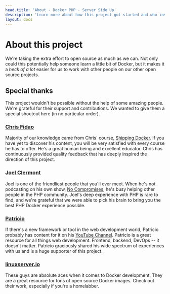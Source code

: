 ```yaml
---
head.title: 'About - Docker PHP - Server Side Up'
description: 'Learn more about how this project got started and who inspired it.'
layout: docs
---
```


# About this project
We're taking the extra effort to open source as much as we can. Not only could this potentially help someone learn a little bit of Docker, but it makes it a *heck of a lot* easier for us to work with other people on our other open source projects.

## Special thanks
This project wouldn't be possible without the help of some amazing people. We're grateful for their support and contributions. We wanted to give them a special shoutout here (in no particular order).

### [Chris Fidao](https://github.com/fideloper)
Majority of our knowledge came from Chris' course, [Shipping Docker](https://serversforhackers.com/shipping-docker). If you have yet to discover his content, you will be very satisfied with every course he has to offer. He's a great human being and excellent educator. Chris has continuously provided quality feedback that has deeply inspired the direction of this project.

### [Joel Clermont](https://github.com/joelclermont/)
Joel is one of the friendliest people that you'll ever meet. When he's not podcasting on his own show, [No Compromises](https://show.nocompromises.io/), he's busy helping other people in the PHP community. Joel's deep experience with PHP is rare to find, and we're grateful that we were able to pick his brain to bring you the best PHP Docker experience possible.

### [Patricio](https://github.com/ijpatricio)
If there's a new framework or tool in the web development world, Patricio probably has content for it on his [YouTube Channel](https://www.youtube.com/@PatricioOnCode). Patricio is a great resource for all things web development. Frontend, backend, DevOps -- it doesn't matter. Patricio graciously shared his wide spectrum of experiences with us and is a huge supporter of this project.

### [linuxserver.io](https://www.linuxserver.io/)
These guys are absolute aces when it comes to Docker development. They are a great resource for tons of open source Docker images. Check out their work, especially if you're a homelabber.
